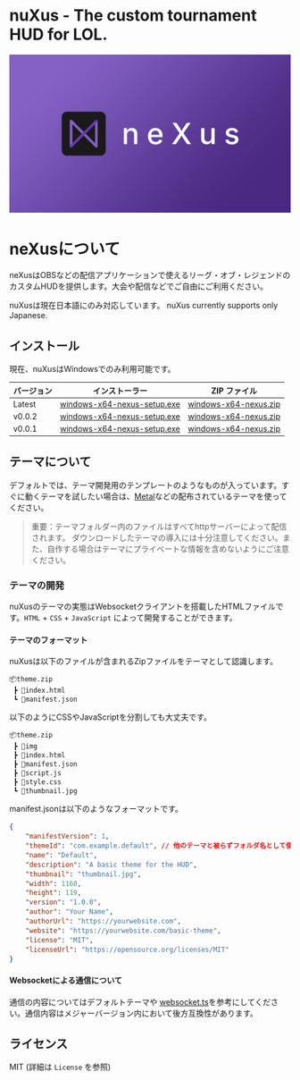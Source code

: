 # nuXus - The custom tournament HUD for LOL.

![nuXus Logo](image.jpg "nuXus")

# neXusについて

neXusはOBSなどの配信アプリケーションで使えるリーグ・オブ・レジェンドのカスタムHUDを提供します。大会や配信などでご自由にご利用ください。

nuXusは現在日本語にのみ対応しています。
nuXus currently supports only Japanese.

## インストール

現在、nuXusはWindowsでのみ利用可能です。

| バージョン | インストーラー                                                                                                        | ZIP ファイル                                                                                              |
| ---------- | --------------------------------------------------------------------------------------------------------------------- | --------------------------------------------------------------------------------------------------------- |
| Latest     | [windows-x64-nexus-setup.exe](https://github.com/n-soukun/nexus/releases/latest/download/windows-x64-nexus-setup.exe) | [windows-x64-nexus.zip](https://github.com/n-soukun/nexus/releases/latest/download/windows-x64-nexus.zip) |
| v0.0.2     | [windows-x64-nexus-setup.exe](https://github.com/n-soukun/nexus/releases/download/v0.0.2/windows-x64-nexus-setup.exe) | [windows-x64-nexus.zip](https://github.com/n-soukun/nexus/releases/download/v0.0.2/windows-x64-nexus.zip) |
| v0.0.1     | [windows-x64-nexus-setup.exe](https://github.com/n-soukun/nexus/releases/download/v0.0.1/windows-x64-nexus-setup.exe) | [windows-x64-nexus.zip](https://github.com/n-soukun/nexus/releases/download/v0.0.1/windows-x64-nexus.zip) |

## テーマについて

デフォルトでは、テーマ開発用のテンプレートのようなものが入っています。すぐに動くテーマを試したい場合は、[Metal](https://github.com/n-soukun/nexus-metal)などの配布されているテーマを使ってください。

> 重要：テーマフォルダー内のファイルはすべてhttpサーバーによって配信されます。 ダウンロードしたテーマの導入には十分注意してください。また、自作する場合はテーマにプライベートな情報を含めないようにご注意ください。

### テーマの開発

nuXusのテーマの実態はWebsocketクライアントを搭載したHTMLファイルです。`HTML` + `CSS` + `JavaScript` によって開発することができます。

#### テーマのフォーマット

nuXusは以下のファイルが含まれるZipファイルをテーマとして認識します。

```
📦theme.zip
 ┣ 📜index.html
 ┗ 📜manifest.json
```

以下のようにCSSやJavaScriptを分割しても大丈夫です。

```
📦theme.zip
 ┣ 📂img
 ┣ 📜index.html
 ┣ 📜manifest.json
 ┣ 📜script.js
 ┣ 📜style.css
 ┗ 📜thumbnail.jpg
```

manifest.jsonは以下のようなフォーマットです。

```json
{
    "manifestVersion": 1,
    "themeId": "com.example.default", // 他のテーマと被らずフォルダ名として使える文字列
    "name": "Default",
    "description": "A basic theme for the HUD",
    "thumbnail": "thumbnail.jpg",
    "width": 1160,
    "height": 119,
    "version": "1.0.0",
    "author": "Your Name",
    "authorUrl": "https://yourwebsite.com",
    "website": "https://yourwebsite.com/basic-theme",
    "license": "MIT",
    "licenseUrl": "https://opensource.org/licenses/MIT"
}
```

#### Websocketによる通信について

通信の内容についてはデフォルトテーマや [websocket.ts](./packages/desktop-client/src/main/websocket.ts)を参考にしてください。通信内容はメジャーバージョン内において後方互換性があります。

## ライセンス

MIT (詳細は `License` を参照)
